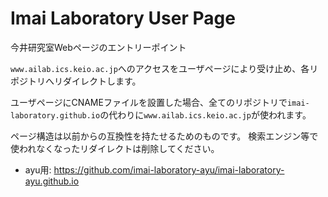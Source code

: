 # Imai Laboratory User Page

今井研究室Webページのエントリーポイント

`www.ailab.ics.keio.ac.jp`へのアクセスをユーザページにより受け止め、各リポジトリへリダイレクトします。

ユーザページにCNAMEファイルを設置した場合、全てのリポジトリで`imai-laboratory.github.io`の代わりに`www.ailab.ics.keio.ac.jp`が使われます。

ページ構造は以前からの互換性を持たせるためのものです。
検索エンジン等で使われなくなったリダイレクトは削除してください。

* ayu用: https://github.com/imai-laboratory-ayu/imai-laboratory-ayu.github.io
